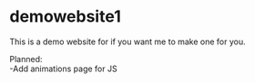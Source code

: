 # demowebsite1
This is a demo website for if you want me to make one for you.

Planned:  
-Add animations page for JS
